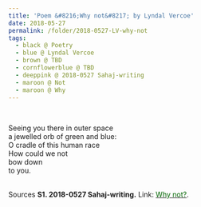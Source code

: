 ```yaml
---
title: 'Poem &#8216;Why not&#8217; by Lyndal Vercoe'
date: 2018-05-27
permalink: /folder/2018-0527-LV-why-not
tags:
  - black @ Poetry
  - blue @ Lyndal Vercoe
  - brown @ TBD
  - cornflowerblue @ TBD
  - deeppink @ 2018-0527 Sahaj-writing
  - maroon @ Not
  - maroon @ Why
---
```


<br>

<p>
Seeing you there in outer space<br>
a jewelled orb of green and blue:<br>
O cradle of this human race<br>
How could we not<br>
bow down<br>
to you.<br>
</p>

<br>

<wave-list>
<list-title color="DarkSeaGreen" width="40">Sources</list-title>
  <list-item color="BlanchedAlmond"  width="285"><b> S1. 2018-0527 Sahaj-writing.</b> Link: <a href="https://richpay.wixsite.com/sahaj-writing/forum/writings/why-not"><font color="DarkGreen">Why not?</font></a>.</list-item>
</wave-list>